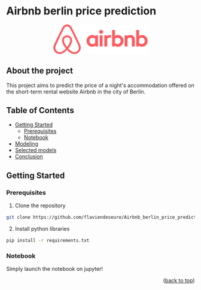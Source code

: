 <a name="readme-top"></a>

# Airbnb berlin price prediction

<p align="center">
  <img src="/static/Airbnb_Logo.png" width="50%">
</p>  

## About the project
This project aims to predict the price of a night's accommodation offered on the short-term rental website Airbnb in the city of Berlin. 

## Table of Contents
- [Getting Started](#getting-started)
  - [Prerequisites](#prerequisites)
  - [Notebook](#notebook)
- [Modeling](#modeling)
- [Selected models](#selected-models)
- [Conclusion](#conclusion)

## Getting Started
### Prerequisites
1. Clone the repository
```bash
git clone https://github.com/flaviendeseure/Airbnb_berlin_price_prediction.git
```
2. Install python libraries 
```bash
pip install -r requirements.txt
```

### Notebook
Simply launch the notebook on jupyter!


<p align="right">(<a href="#readme-top">back to top</a>)</p>
